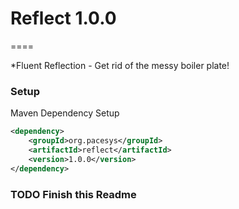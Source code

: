 # Reflect 1.0.0
====

*Fluent Reflection - Get rid of the messy boiler plate!

### Setup

Maven Dependency Setup

```xml
<dependency>
	<groupId>org.pacesys</groupId>
	<artifactId>reflect</artifactId>
	<version>1.0.0</version>
</dependency>
```

### TODO Finish this Readme